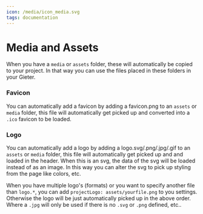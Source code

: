 ```yaml
---
icon: /media/icon_media.svg
tags: documentation
---
```

# Media and Assets

When you have a `media` or `assets` folder, these will automatically be copied to your project. In that way you can use the files placed in these folders in your Gieter.


### Favicon

You can automatically add a favicon by adding a favicon.png to an `assets` or `media` folder, this file will automatically get picked up and converted into a `.ico` favicon to be loaded. 


### Logo

You can automatically add a logo by adding a logo.svg/.png/.jpg/.gif to an `assets` or `media` folder, this file will automatically get picked up and and loaded in the header. When this is an svg, the data of the svg will be loaded instead of as an image. In this way you can alter the svg to pick up styling from the page like colors, etc. 

When you have multiple logo's (formats) or you want to specify another file than `logo.*`, you can add `projectLogo: assets/yourfile.png` to you settings. Otherwise the logo will be just automatically picked up in the above order. Where a `.jpg` will only be used if there is no `.svg` or `.png` defined, etc.. 